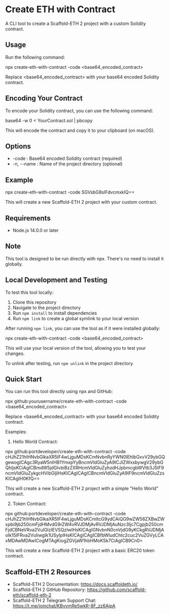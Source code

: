 # Create ETH with Contract

A CLI tool to create a Scaffold-ETH 2 project with a custom Solidity contract.

## Usage

Run the following command:

npx create-eth-with-contract -code <base64_encoded_contract>

Replace <base64_encoded_contract> with your base64 encoded Solidity contract.

## Encoding Your Contract

To encode your Solidity contract, you can use the following command:

base64 -w 0 < YourContract.sol | pbcopy

This will encode the contract and copy it to your clipboard (on macOS).

## Options

- -code <base64>: Base64 encoded Solidity contract (required)
- -n, --name <projectName>: Name of the project directory (optional)

## Example

npx create-eth-with-contract -code SGVsbG8sIFdvcmxkIQ==

This will create a new Scaffold-ETH 2 project with your custom contract.

## Requirements

- Node.js 14.0.0 or later

## Note

This tool is designed to be run directly with npx. There's no need to install it globally.

## Local Development and Testing

To test this tool locally:

1. Clone this repository
2. Navigate to the project directory
3. Run `npm install` to install dependencies
4. Run `npm link` to create a global symlink to your local version

After running `npm link`, you can use the tool as if it were installed globally:

npx create-eth-with-contract -code <base64_encoded_contract>

This will use your local version of the tool, allowing you to test your changes.

To unlink after testing, run `npm unlink` in the project directory.

## Quick Start

You can run this tool directly using npx and GitHub:

npx github:yourusername/create-eth-with-contract -code <base64_encoded_contract>

Replace <base64_encoded_contract> with your base64 encoded Solidity contract.

Examples:

1. Hello World Contract:

npx github:portdeveloper/create-eth-with-contract -code cHJhZ21hIHNvbGlkaXR5IF4wLjguMDsKCmNvbnRyYWN0IEhlbGxvV29ybGQgewogICAgc3RyaW5nIHB1YmxpYyBncmVldGluZyA9ICJIZWxsbywgV29ybGQhIjsKCiAgICBmdW5jdGlvbiBzZXRHcmVldGluZyhzdHJpbmcgbWVtb3J5IF9ncmVldGluZykgcHVibGljIHsKICAgICAgICBncmVldGluZyA9IF9ncmVldGluZzsKICAgIH0KfQ==

This will create a new Scaffold-ETH 2 project with a simple "Hello World" contract.

2. Token Contract:

npx github:portdeveloper/create-eth-with-contract -code cHJhZ21hIHNvbGlkaXR5IF4wLjguMDsKCmltcG9ydCAiQG9wZW56ZXBwZWxpbi9jb250cmFjdHMvdG9rZW4vRVJDMjAvRVJDMjAuNzc3Ijc7Cgpjb250cmFjdCBNeVRva2VuIGlzIEVSQzIwIHsKICAgIGNvbnN0cnVjdG9yKCkgRVJDMjAoIk15IFRva2VuIiwgIk1USyIpIHsKICAgICAgICBfbWludChtc2cuc2VuZGVyLCAxMDAwMDAwICogMTAgKiogZGVjaW1hbHMoKSk7CiAgICB9Cn0=

This will create a new Scaffold-ETH 2 project with a basic ERC20 token contract.

## Scaffold-ETH 2 Resources

- Scaffold-ETH 2 Documentation: https://docs.scaffoldeth.io/
- Scaffold-ETH 2 GitHub Repository: https://github.com/scaffold-eth/scaffold-eth-2
- Scaffold-ETH 2 Telegram Support Chat: https://t.me/joinchat/KByvmRe5wkR-8F_zz6AjpA
